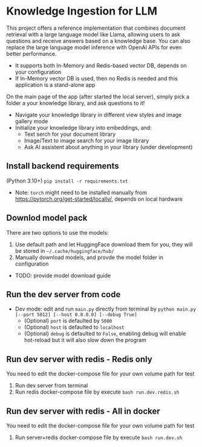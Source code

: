 # Knowledge Ingestion for LLM

This project offers a reference implementation that combines document retrieval with a large language model like Llama, allowing users to ask questions and receive answers based on a knowledge base. You can also replace the large language model inference with OpenAI APIs for even better performance. 
- It supports both In-Memory and Redis-based vector DB, depends on your configuration
- If In-Memory vector DB is used, then no Redis is needed and this application is a stand-alone app

On the main page of the app (after started the local server), simply pick a folder a your knowledge library, and ask questions to it!
- Navigate your knowledge library in different view styles and image gallery mode
- Initialize your knowledge library into embeddings, and:
  - Text serch for your document library
  - Image/Text to image search for your image library
  - Ask AI assistent about anything in your library (under development)

## Install backend requirements
(Python 3.10+) `pip install -r requirements.txt`
- Note: `torch` might need to be installed manually from https://pytorch.org/get-started/locally/, depends on local hardware

## Downlod model pack
There are two options to use the models:
1. Use default path and let HuggingFace download them for you, they will be stored in `~/.cache/huggingface/hub/`
2. Manually download models, and provde the model folder in configuration
  - TODO: provide model download guide

## Run the dev server from code
- Dev mode: edit and run `main.py` directly from terminal by `python main.py [--port 5012] [--host 0.0.0.0] [--debug True]`
  - (Optional) `port` is defaulted by `5000`
  - (Optional) `host` is defaulted to `localhost`
  - (Optional) `debug` is defaulted to `False`, enabling debug will enable hot-reload but it will also slow down the program

## Run dev server with redis - Redis only
You need to edit the docker-compose file for your own volume path for test
1. Run dev server from terminal
2. Run redis docker-compose file by execute `bash run.dev.redis.sh`

## Run dev server with redis - All in docker
You need to edit the docker-compose file for your own volume path for test
1. Run server+redis docker-compose file by execute `bash run.dev.sh`
